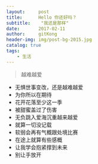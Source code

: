 ```yaml
---
layout:     post
title:      Hello 你还好吗？
subtitle:    "我还是那样"
date:       2017-02-11
author:     gitKong
header-img: img/post-bg-2015.jpg
catalog: true
tags:
    - 生活
---
```



> 越难越爱

- 无惧世事变改，还是越难越爱
- 为你所以在期待
- 花开花落至少这一季
- 被甜蜜盖过了伤害
- 无负跳入爱海沉重越来越爱
- 就算一切没记载
- 软弱会再有气概跟处境比赛
- 在途上就算有些感概
- 让我学会抱紧撑到未来
- 别让手放开

